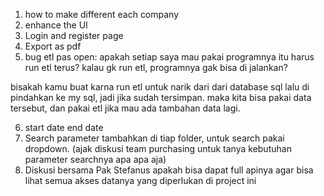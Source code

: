 1. how to make different each company
2. enhance the UI
3. Login and register page
4. Export as pdf 
5. bug etl pas open:
apakah setiap saya mau pakai programnya itu harus run etl terus? kalau gk run etl, programnya gak bisa di jalankan? 

bisakah kamu buat karna run etl untuk narik dari dari database sql lalu di pindahkan ke my sql, jadi jika sudah tersimpan. maka kita bisa pakai data tersebut, dan pakai etl jika mau ada tambahan data lagi.   

6. start date end date 
7. Search parameter tambahkan di tiap folder, untuk search pakai dropdown. (ajak diskusi team purchasing untuk tanya kebutuhan parameter searchnya apa apa aja)
8. Diskusi bersama Pak Stefanus apakah bisa dapat full apinya agar bisa lihat semua akses datanya yang diperlukan di project ini 
